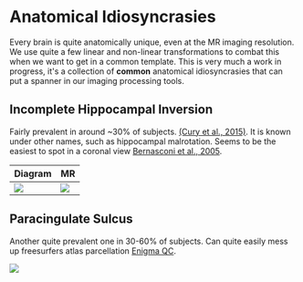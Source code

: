 # Anatomical Idiosyncrasies

Every brain is quite anatomically unique, even at the MR imaging resolution. We use quite a few linear and non-linear transformations to combat this when we want to get in a common template. This is very much a work in progress, it's a collection of **common** anatomical idiosyncrasies that can put a spanner in our imaging processing tools.

## Incomplete Hippocampal Inversion
Fairly prevalent in around ~30% of subjects. [(Cury et al., 2015)](https://www.frontiersin.org/articles/10.3389/fnana.2015.00160/full). It is known under other names, such as hippocampal malrotation. Seems to be the easiest to spot in a coronal view [Bernasconi et al., 2005](https://academic.oup.com/brain/article/128/10/2442/274677).

| Diagram | MR |
| --- | --- |
| ![](https://www.frontiersin.org/files/Articles/162834/fnana-09-00160-HTML/image_m/fnana-09-00160-g001.jpg) | ![](https://prod-images.static.radiopaedia.org/images/22985204/9d05935af54dc549d54dd97850eb45_big_gallery.jpeg) |

## Paracingulate Sulcus
Another quite prevalent one in 30-60% of subjects. Can quite easily mess up freesurfers atlas parcellation [Enigma QC](https://drive.google.com/file/d/0Bw8Acd03pdRSU1pNR05kdEVWeXM/view). 

![](https://media.nature.com/lw926/nature-assets/srep/2017/170214/srep42033/images/srep42033-f1.jpg)
